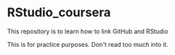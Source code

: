 # RStudio_coursera
This repository is to learn how to link GitHub and RStudio

This is for practice purposes. Don't read too much into it.

